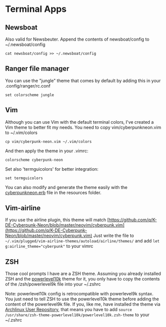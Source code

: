 # Terminal Apps

## Newsboat

Also valid for Newsbeuter. Append the contents of newsboat/config to ~/.newsboat/config

`cat newsboat/config >> ~/.newsboat/config`

## Ranger file manager

You can use the "jungle" theme that comes by default by adding this in your .config/ranger/rc.conf

`set colorscheme jungle` 

## Vim

Although you can use Vim with the default terminal colors, I've created a Vim theme to better fit my needs. You need to copy vim/cyberpunkneon.vim to ~/.vim/colors

`cp vim/cyberpunk-neon.vim ~/.vim/colors`

And then apply the theme in your .vimrc:

`colorscheme cyberpunk-neon`

Set also 'termguicolors' for better integration:

`set termguicolors`

You can also modify and generate the theme easily with the [cyberpunkneon.erb](https://github.com/romainl/vim-rnb/) file in the resources folder.

## Vim-airline 

If you use the airline plugin, this theme will match [https://github.com/q/K-DE-Cyberpunk-Neon/blob/master/neovim/cyberpunk.vim](https://github.com/q/K-DE-Cyberpunk-Neon/blob/master/neovim/cyberpunk.vim)
Just write the file to `~/.vim/plugged/vim-airline-themes/autoload/airline/themes/` and add `let g:airline_theme="cyberpunk"` to your vimrc

## ZSH

Those cool prompts I have are a ZSH theme. Assuming you already installed ZSH and the [powerlevel10k](https://github.com/romkatv/powerlevel10k) theme for it, you only have to copy the contents of the /zsh/powerlevel9k file into your ~/.zshrc 

Note: powerlevel10k config is retrocompatible with powerlevel9k syntax. You just need to tell ZSH to use the powerlevel10k theme before adding the content of the powerlevel9k file. If you, like me, have installed the theme via [Archlinux User Repository](https://aur.archlinux.org/packages/zsh-theme-powerlevel10k-git/), that means you have to add `source /usr/share/zsh-theme-powerlevel10k/powerlevel10k.zsh-theme` to your ~/.zshrc
